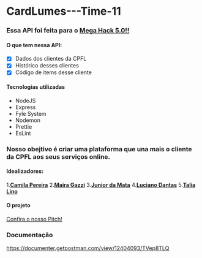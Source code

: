 # CardLumes---Time-11


### Essa API foi feita para o [Mega Hack 5.0!!](https://www.megahack.com.br/embaixadores/)

 #### O que tem nessa API:
 - [x] Dados dos clientes da CPFL
 - [x] Histórico desses clientes
 - [x] Código de items desse cliente
 
 #### Tecnologias utilizadas
 - NodeJS
 - Express
 - Fyle System
 - Nodemon
 - Prettie
 - EsLint
 
### Nosso obejtivo é criar uma plataforma que una mais o cliente da CPFL aos seus serviços online.

#### Idealizadores:
 1.**[Camila Pereira](https://www.linkedin.com/in/camila-pereira-/)**
 2.**[Maira Gazzi](https://www.linkedin.com/in/maira-gazzi-manfro-a1a7b4192/)** 
 3.**[Junior da Mata](https://www.linkedin.com/in/junior-da-mata-120213128/)**
 4.**[Luciano Dantas](https://www.linkedin.com/in/ldantas-s/)**
 5.**[Talia Lino](https://www.linkedin.com/in/talia-lino-de-oliveira/)**
 
#### O projeto
[Confira o nosso Pitch!](https://www.youtube.com/watch?v=XVQwRB8iHFg&feature=youtu.be)

### Documentação
https://documenter.getpostman.com/view/12404093/TVep8TLQ
